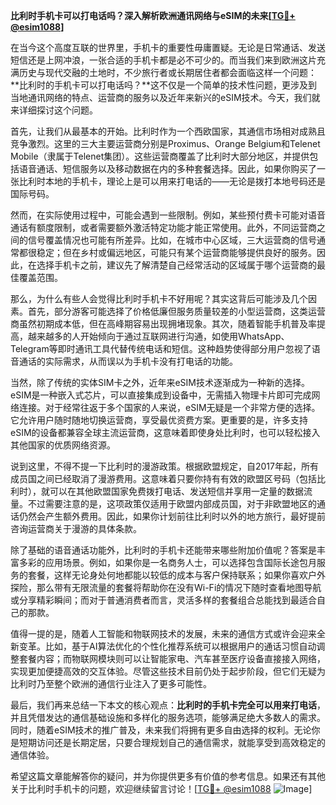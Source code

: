 **比利时手机卡可以打电话吗？深入解析欧洲通讯网络与eSIM的未来[[TG💪+ @esim1088](https://t.me/s/esim1088)]**

在当今这个高度互联的世界里，手机卡的重要性毋庸置疑。无论是日常通话、发送短信还是上网冲浪，一张合适的手机卡都是必不可少的。而当我们来到欧洲这片充满历史与现代交融的土地时，不少旅行者或长期居住者都会面临这样一个问题：**比利时的手机卡可以打电话吗？**这不仅是一个简单的技术性问题，更涉及到当地通讯网络的特点、运营商的服务以及近年来新兴的eSIM技术。今天，我们就来详细探讨这个问题。

首先，让我们从最基本的开始。比利时作为一个西欧国家，其通信市场相对成熟且竞争激烈。这里的三大主要运营商分别是Proximus、Orange Belgium和Telenet Mobile（隶属于Telenet集团）。这些运营商覆盖了比利时大部分地区，并提供包括语音通话、短信服务以及移动数据在内的多种套餐选择。因此，如果你购买了一张比利时本地的手机卡，理论上是可以用来打电话的——无论是拨打本地号码还是国际号码。

然而，在实际使用过程中，可能会遇到一些限制。例如，某些预付费卡可能对语音通话有额度限制，或者需要额外激活特定功能才能正常使用。此外，不同运营商之间的信号覆盖情况也可能有所差异。比如，在城市中心区域，三大运营商的信号通常都很稳定；但在乡村或偏远地区，可能只有某个运营商能够提供良好的服务。因此，在选择手机卡之前，建议先了解清楚自己经常活动的区域属于哪个运营商的最佳覆盖范围。

那么，为什么有些人会觉得比利时手机卡不好用呢？其实这背后可能涉及几个因素。首先，部分游客可能选择了价格低廉但服务质量较差的小型运营商，这类运营商虽然初期成本低，但在高峰期容易出现拥堵现象。其次，随着智能手机普及率提高，越来越多的人开始倾向于通过互联网进行沟通，如使用WhatsApp、Telegram等即时通讯工具代替传统电话和短信。这种趋势使得部分用户忽视了语音通话的实际需求，从而误以为手机卡没有打电话的功能。

当然，除了传统的实体SIM卡之外，近年来eSIM技术逐渐成为一种新的选择。eSIM是一种嵌入式芯片，可以直接集成到设备中，无需插入物理卡片即可完成网络连接。对于经常往返于多个国家的人来说，eSIM无疑是一个非常方便的选择。它允许用户随时随地切换运营商，享受最优资费方案。更重要的是，许多支持eSIM的设备都兼容全球主流运营商，这意味着即使身处比利时，也可以轻松接入其他国家的优质网络资源。

说到这里，不得不提一下比利时的漫游政策。根据欧盟规定，自2017年起，所有成员国之间已经取消了漫游费用。这意味着只要你持有有效的欧盟区号码（包括比利时），就可以在其他欧盟国家免费拨打电话、发送短信并享用一定量的数据流量。不过需要注意的是，这项政策仅适用于欧盟内部成员国，对于非欧盟地区的通话仍然会产生额外费用。因此，如果你计划前往比利时以外的地方旅行，最好提前咨询运营商关于漫游的具体条款。

除了基础的语音通话功能外，比利时的手机卡还能带来哪些附加价值呢？答案是丰富多彩的应用场景。例如，如果你是一名商务人士，可以选择包含国际长途包月服务的套餐，这样无论身处何地都能以较低的成本与客户保持联系；如果你喜欢户外探险，那么带有无限流量的套餐将帮助你在没有Wi-Fi的情况下随时查看地图导航或分享精彩瞬间；而对于普通消费者而言，灵活多样的套餐组合总能找到最适合自己的那款。

值得一提的是，随着人工智能和物联网技术的发展，未来的通信方式或许会迎来全新变革。比如，基于AI算法优化的个性化推荐系统可以根据用户的通话习惯自动调整套餐内容；而物联网模块则可以让智能家电、汽车甚至医疗设备直接接入网络，实现更加便捷高效的交互体验。尽管这些技术目前仍处于起步阶段，但它们无疑为比利时乃至整个欧洲的通信行业注入了更多可能性。

最后，我们再来总结一下本文的核心观点：**比利时的手机卡完全可以用来打电话**，并且凭借发达的通信基础设施和多样化的服务选项，能够满足绝大多数人的需求。同时，随着eSIM技术的推广普及，未来我们将拥有更多自由选择的权利。无论你是短期访问还是长期定居，只要合理规划自己的通信需求，就能享受到高效稳定的通信体验。

希望这篇文章能解答你的疑问，并为你提供更多有价值的参考信息。如果还有其他关于比利时手机卡的问题，欢迎继续留言讨论！[[TG💪+ @esim1088](https://t.me/s/esim1088) ![Image](https://i.postimg.cc/4NQfJmqS/Snipaste-2025-05-13-00-14-12.png)]